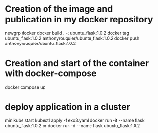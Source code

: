 # Creation of the image and publication in my docker repository
newgrp docker
docker build . -t ubuntu_flask:1.0.2
docker tag ubuntu_flask:1.0.2 anthonyrouquier/ubuntu_flask:1.0.2
docker push anthonyrouquier/ubuntu_flask:1.0.2

# Creation and start of the container with docker-compose
docker compose up

# deploy application in a cluster 
minikube start
kubectl apply -f exo3.yaml
docker run -it --name flask  ubuntu_flask:1.0.2 
or 
docker run -d --name flask  ubuntu_flask:1.0.2
